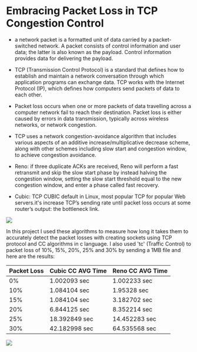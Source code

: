# Embracing Packet Loss in TCP Congestion Control 

* a network packet is a formatted unit of data carried by a packet-switched network. A packet consists of control information and user data; the latter is also known as the payload. Control information provides data for delivering the payload.

* TCP (Transmission Control Protocol) is a standard that defines how to establish and maintain a network conversation through which application programs can exchange data. TCP works with the Internet Protocol (IP), which defines how computers send packets of data to each other.

* Packet loss occurs when one or more packets of data travelling across a computer network fail to reach their destination. Packet loss is either caused by errors in data transmission, typically across wireless networks, or network congestion.

* TCP uses a network congestion-avoidance algorithm that includes various aspects of an additive increase/multiplicative decrease scheme, along with other schemes including slow start and congestion window, to achieve congestion avoidance.

* Reno: if three duplicate ACKs are received, Reno will perform a fast retransmit and skip the slow start phase by instead halving the congestion window, setting the slow start threshold equal to the new congestion window, and enter a phase called fast recovery.

* Cubic: TCP CUBIC default in Linux, most popular TCP for popular Web servers.it's increase TCP’s sending rate until packet loss occurs at some router’s output: the bottleneck link.

![](https://i.ibb.co/3m3XnvH/Screenshot-from-2020-12-23-18-21-29-1.png)

In this project I used these algorithms to measure how long it takes them to accurately detect the packet losses with creating sockets using TCP protocol and CC algorithms in c language.
I also used 'tc' (Traffic Control) to packet loss of 10%, 15%, 20%, 25% and 30% by sending a 1MB file and here are the results:

| Packet Loss | Cubic CC AVG Time | Reno CC AVG Time|
| -- | --| -- | 
| 0% | 1.002093 sec|1.002233 sec| 
| 10% |1.084104 sec|1.95328 sec| 
| 15% | 1.084104 sec| 3.182702 sec| 
| 20% | 6.844125 sec|8.352214 sec| 
| 25% | 18.392849 sec| 14.452283 sec| 
| 30% | 42.182998 sec| 64.535568 sec| 

![](https://i.ibb.co/wc4rxcW/Embracing-Packet-Loss-in-TCP-Congestion-Control.png)
